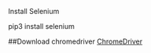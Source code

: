 Install Selenium
<p>pip3 install selenium<p>
  
##Download chromedriver
  <a href="https://chromedriver.chromium.org">ChromeDriver<a>
